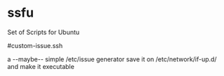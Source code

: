 ssfu
====

Set of Scripts for Ubuntu

#custom-issue.ssh

a --maybe-- simple /etc/issue generator
save it on /etc/network/if-up.d/ and make it executable
